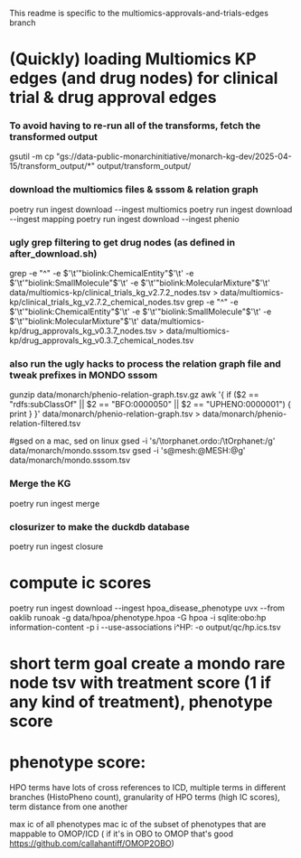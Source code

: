 This readme is specific to the multiomics-approvals-and-trials-edges branch

# (Quickly) loading Multiomics KP edges (and drug nodes) for clinical trial & drug approval edges

### To avoid having to re-run all of the transforms, fetch the transformed output
gsutil -m cp "gs://data-public-monarchinitiative/monarch-kg-dev/2025-04-15/transform_output/*" output/transform_output/

### download the multiomics files & sssom & relation graph 
poetry run ingest download --ingest multiomics
poetry run ingest download --ingest mapping
poetry run ingest download --ingest phenio

### ugly grep filtering to get drug nodes (as defined in after_download.sh)
grep -e "^" -e $'\t'"biolink:ChemicalEntity"$'\t' -e $'\t'"biolink:SmallMolecule"$'\t' -e $'\t'"biolink:MolecularMixture"$'\t' data/multiomics-kp/clinical_trials_kg_v2.7.2_nodes.tsv > data/multiomics-kp/clinical_trials_kg_v2.7.2_chemical_nodes.tsv
grep -e "^" -e $'\t'"biolink:ChemicalEntity"$'\t' -e $'\t'"biolink:SmallMolecule"$'\t' -e $'\t'"biolink:MolecularMixture"$'\t' data/multiomics-kp/drug_approvals_kg_v0.3.7_nodes.tsv > data/multiomics-kp/drug_approvals_kg_v0.3.7_chemical_nodes.tsv
### also run the ugly hacks to process the relation graph file and tweak prefixes in MONDO sssom 

gunzip data/monarch/phenio-relation-graph.tsv.gz 
awk '{ if ($2 == "rdfs:subClassOf" || $2 == "BFO:0000050" || $2 == "UPHENO:0000001") { print } }' data/monarch/phenio-relation-graph.tsv > data/monarch/phenio-relation-filtered.tsv

#gsed on a mac, sed on linux
gsed -i 's/\torphanet.ordo\:/\tOrphanet\:/g' data/monarch/mondo.sssom.tsv
gsed -i 's@mesh:@MESH:@g' data/monarch/mondo.sssom.tsv


### Merge the KG 
poetry run ingest merge

### closurizer to make the duckdb database 
poetry run ingest closure 

# compute ic scores
poetry run ingest download --ingest hpoa_disease_phenotype
uvx --from oaklib runoak  -g data/hpoa/phenotype.hpoa -G hpoa -i sqlite:obo:hp information-content -p i --use-associations i^HP: -o output/qc/hp.ics.tsv





# short term goal create a mondo rare node tsv with treatment score (1 if any kind of treatment), phenotype score 
# phenotype score: 
HPO terms have lots of cross references to ICD, 
multiple terms in different branches (HistoPheno count), granularity of HPO terms (high IC scores), term distance from one another

max ic of all phenotypes
mac ic of the subset of phenotypes that are mappable to OMOP/ICD ( if it's in OBO to OMOP that's good https://github.com/callahantiff/OMOP2OBO)

